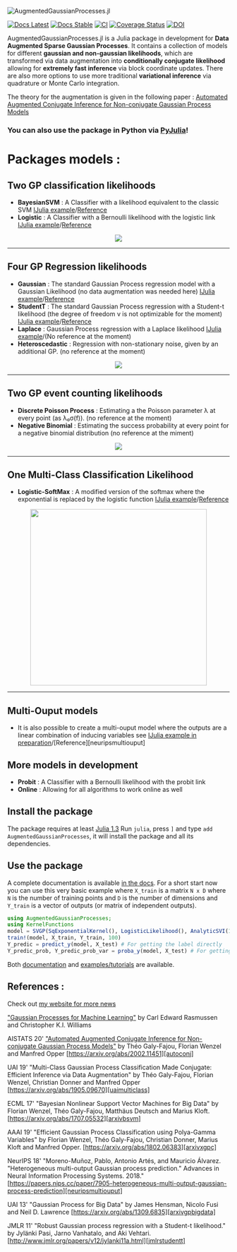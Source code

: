 ![AugmentedGaussianProcesses.jl](docs/src/assets/banner.png)


[![Docs Latest](https://img.shields.io/badge/docs-dev-blue.svg)](https://theogf.github.io/AugmentedGaussianProcesses.jl/dev)
[![Docs Stable](https://img.shields.io/badge/docs-stable-blue.svg)](https://theogf.github.io/AugmentedGaussianProcesses.jl/stable)
[![CI](https://github.com/theogf/AugmentedGaussianProcesses.jl/actions/workflows/ci.yml/badge.svg)](https://github.com/theogf/AugmentedGaussianProcesses.jl/actions/workflows/ci.yml)
[![Coverage Status](https://coveralls.io/repos/github/theogf/AugmentedGaussianProcesses.jl/badge.svg?branch=master)](https://coveralls.io/github/theogf/AugmentedGaussianProcesses.jl?branch=master)
[![DOI](https://zenodo.org/badge/118922202.svg)](https://zenodo.org/badge/latestdoi/118922202)

AugmentedGaussianProcesses.jl is a Julia package in development for **Data Augmented Sparse Gaussian Processes**. It contains a collection of models for different **gaussian and non-gaussian likelihoods**, which are transformed via data augmentation into **conditionally conjugate likelihood** allowing for **extremely fast inference** via block coordinate updates. There are also more options to use more traditional **variational inference** via quadrature or Monte Carlo integration.

The theory for the augmentation is given in the following paper : [Automated Augmented Conjugate Inference for Non-conjugate Gaussian Process Models](https://arxiv.org/abs/2002.11451)

### You can also use the package in Python via [PyJulia](https://github.com/JuliaPy/pyjulia)!

# Packages models :

## Two GP classification likelihoods
  - **BayesianSVM** : A Classifier with a likelihood equivalent to the classic SVM [IJulia example](https://nbviewer.jupyter.org/github/theogf/AugmentedGaussianProcesses.jl/blob/master/examples/Classification%20-%20BayesianSVM.ipynb)/[Reference][arxivbsvm]
  - **Logistic** : A Classifier with a Bernoulli likelihood with the logistic link [IJulia example](https://nbviewer.jupyter.org/github/theogf/AugmentedGaussianProcesses.jl/blob/master/examples/Classification%20-%20Logistic.ipynb)/[Reference][arxivxgpc]

<p align=center>
  <img src="docs/src/assets/Classification.png">
</p>

---
## Four GP Regression likelihoods
  - **Gaussian** : The standard Gaussian Process regression model with a Gaussian Likelihood (no data augmentation was needed here) [IJulia example](https://nbviewer.jupyter.org/github/theogf/AugmentedGaussianProcesses.jl/blob/master/examples/Regression%20-%20Gaussian.ipynb)/[Reference][arxivgpbigdata]
  - **StudentT** : The standard Gaussian Process regression with a Student-t likelihood (the degree of freedom ν is not optimizable for the moment) [IJulia example](https://nbviewer.jupyter.org/github/theogf/AugmentedGaussianProcesses.jl/blob/master/examples/Regression%20-%20StudentT.ipynb)/[Reference][jmlrstudentt]
  - **Laplace** : Gaussian Process regression with a Laplace likelihood [IJulia example](https://nbviewer.jupyter.org/github/theogf/AugmentedGaussianProcesses.jl/blob/master/examples/Regression%20-%20Laplace.ipynb)/(No reference at the moment)
  - **Heteroscedastic** : Regression with non-stationary noise, given by an additional GP. (no reference at the moment)

<p align=center>
   <img src="docs/src/assets/Regression.png">
 </p>

---
## Two GP event counting likelihoods

 - **Discrete Poisson Process** : Estimating a the Poisson parameter λ at every point (as λ₀σ(f)). (no reference at the moment)
 - **Negative Binomial** : Estimating the success probability at every point for a negative binomial distribution (no reference at the miment)

 <p align=center>
    <img src="docs/src/assets/Events.png">
  </p>

---
## One Multi-Class Classification Likelihood
  - **Logistic-SoftMax** : A modified version of the softmax where the exponential is replaced by the logistic function [IJulia example](https://nbviewer.jupyter.org/github/theogf/AugmentedGaussianProcesses.jl/blob/master/examples/MultiClass%20-%20LogisticSoftMax.ipynb)/[Reference][uaimulticlass]

 <p align=center>
   <img src="docs/src/assets/final3D.png" width=400px>
 </p>

 ---
 ## Multi-Ouput models
  - It is also possible to create a multi-ouput model where the outputs are a linear combination of inducing variables see  [IJulia example in preparation]()/[Reference][neuripsmultiouput]

## More models in development
  - **Probit** : A Classifier with a Bernoulli likelihood with the probit link
  - **Online** : Allowing for all algorithms to work online as well

## Install the package

The package requires at least [Julia 1.3](https://julialang.org/)
Run `julia`, press `]` and type `add AugmentedGaussianProcesses`, it will install the package and all its dependencies.

## Use the package

A complete documentation is available [in the docs](https://theogf.github.io/AugmentedGaussianProcesses.jl/stable). For a short start now you can use this very basic example where `X_train` is a matrix `N x D` where `N` is the number of training points and `D` is the number of dimensions and `Y_train` is a vector of outputs (or matrix of independent outputs).

```julia
using AugmentedGaussianProcesses;
using KernelFunctions
model = SVGP(SqExponentialKernel(), LogisticLikelihood(), AnalyticSVI(100), 64)
train!(model, X_train, Y_train, 100)
Y_predic = predict_y(model, X_test) # For getting the label directly
Y_predic_prob, Y_predic_prob_var = proba_y(model, X_test) # For getting the likelihood (and likelihood uncertainty) of predicting class 1
```

Both [documentation](https://theogf.github.io/AugmentedGaussianProcesses.jl/stable/) and [examples/tutorials](https://nbviewer.jupyter.org/github/theogf/AugmentedGaussianProcesses.jl/tree/master/examples/) are available.

## References :

Check out [my website for more news](https://theogf.github.io)

["Gaussian Processes for Machine Learning"](http://www.gaussianprocess.org/gpml/) by Carl Edward Rasmussen and Christopher K.I. Williams

AISTATS 20' ["Automated Augmented Conjugate Inference for Non-conjugate Gaussian Process Models"](https://arxiv.org/abs/2002.11451) by  Théo Galy-Fajou, Florian Wenzel and Manfred Opper [https://arxiv.org/abs/2002.11451][autoconj]

UAI 19' "Multi-Class Gaussian Process Classification Made Conjugate: Efficient Inference via Data Augmentation" by Théo Galy-Fajou, Florian Wenzel, Christian Donner and Manfred Opper [https://arxiv.org/abs/1905.09670][uaimulticlass]

ECML 17' "Bayesian Nonlinear Support Vector Machines for Big Data" by Florian Wenzel, Théo Galy-Fajou, Matthäus Deutsch and Marius Kloft. [https://arxiv.org/abs/1707.05532][arxivbsvm]

AAAI 19' "Efficient Gaussian Process Classification using Polya-Gamma Variables" by Florian Wenzel, Théo Galy-Fajou, Christian Donner, Marius Kloft and Manfred Opper. [https://arxiv.org/abs/1802.06383][arxivxgpc]

NeurIPS 18' "Moreno-Muñoz, Pablo, Antonio Artés, and Mauricio Álvarez. "Heterogeneous multi-output Gaussian process prediction." Advances in Neural Information Processing Systems. 2018." [https://papers.nips.cc/paper/7905-heterogeneous-multi-output-gaussian-process-prediction][neuripsmultiouput]

UAI 13' "Gaussian Process for Big Data" by James Hensman, Nicolo Fusi and Neil D. Lawrence [https://arxiv.org/abs/1309.6835][arxivgpbigdata]

JMLR 11' "Robust Gaussian process regression with a Student-t likelihood." by Jylänki Pasi, Jarno Vanhatalo, and Aki Vehtari.  [http://www.jmlr.org/papers/v12/jylanki11a.html][jmlrstudentt]

[uaimulticlass]:https://arxiv.org/abs/1905.09670
[arxivgpbigdata]:https://arxiv.org/abs/1309.6835
[31b06e91]:https://github.com/theogf/AugmentedGaussianProcesses.jl/blob/master/examples/Classification%20-%20SXGPC.ipynb "Classification with Sparse XGPC"
[arxivbsvm]:https://arxiv.org/abs/1707.05532
[arxivxgpc]:https://arxiv.org/abs/1802.06383
[jmlrstudentt]:http://www.jmlr.org/papers/volume12/jylanki11a/jylanki11a.pdf

